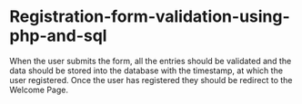 # Registration-form-validation-using-php-and-sql
When the user submits the form, all the entries should be validated and the data should be stored into the database with the timestamp, at which the user registered. Once the user has registered they should be redirect to the Welcome Page.
